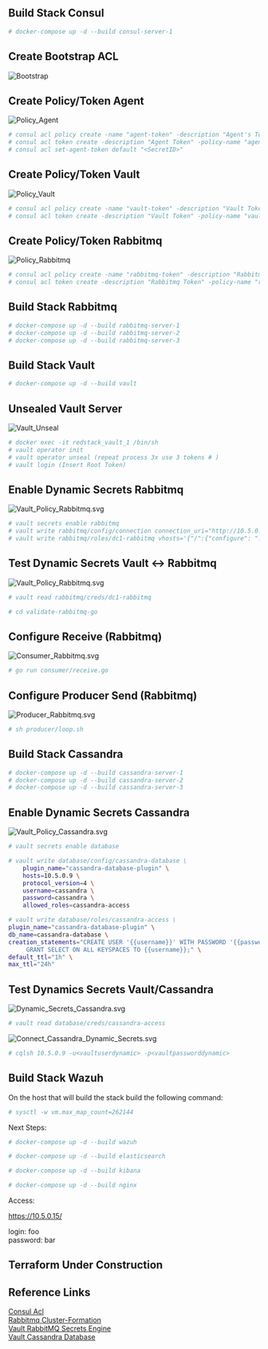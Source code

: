 ## Build Stack Consul
```bash
# docker-compose up -d --build consul-server-1
```

## Create Bootstrap ACL

![Bootstrap](./termtosvg/acl_bootstrap.svg)

## Create Policy/Token Agent

![Policy_Agent](./termtosvg/acl_policy_agent.svg)

```bash
# consul acl policy create -name "agent-token" -description "Agent's Token Policy" -rules @agent-policy.hcl
# consul acl token create -description "Agent Token" -policy-name "agent-token"
# consul acl set-agent-token default "<SecretID>"
```

## Create Policy/Token Vault

![Policy_Vault](./termtosvg/acl_policy_vault.svg)

```bash
# consul acl policy create -name "vault-token" -description "Vault Token Policy" -rules @vault-policy.hcl
# consul acl token create -description "Vault Token" -policy-name "vault-token"
```

## Create Policy/Token Rabbitmq

![Policy_Rabbitmq](./termtosvg/acl_policy_rabbitmq.svg)

```bash
# consul acl policy create -name "rabbitmq-token" -description "Rabbitmq Token Policy" -rules @rabbitmq-policy.hcl
# consul acl token create -description "Rabbitmq Token" -policy-name "rabbitmq-token"
```

## Build Stack Rabbitmq
```bash
# docker-compose up -d --build rabbitmq-server-1
# docker-compose up -d --build rabbitmq-server-2
# docker-compose up -d --build rabbitmq-server-3
```

## Build Stack Vault
```bash
# docker-compose up -d --build vault
```

## Unsealed Vault Server

![Vault_Unseal](./termtosvg/vault_unseal.svg)

```bash
# docker exec -it redstack_vault_1 /bin/sh
# vault operator init
# vault operator unseal (repeat process 3x use 3 tokens # )
# vault login (Insert Root Token)
```

## Enable Dynamic Secrets Rabbitmq

![Vault_Policy_Rabbitmq.svg](./termtosvg/vault_policy_rabbitmq.svg)

```bash
# vault secrets enable rabbitmq
# vault write rabbitmq/config/connection connection_uri="http://10.5.0.6:15672" username="guest" password="guest"
# vault write rabbitmq/roles/dc1-rabbitmq vhosts='{"/":{"configure": ".*", "write": ".*", "read": ".*"}}'
```

## Test Dynamic Secrets Vault <-> Rabbitmq

![Vault_Policy_Rabbitmq.svg](./termtosvg/create_dynamics_secrets_vault_rabbitmq.svg)

```bash
# vault read rabbitmq/creds/dc1-rabbitmq
```

```bash
# cd validate-rabbitmq-go
```

## Configure Receive (Rabbitmq)

![Consumer_Rabbitmq.svg](./termtosvg/consumer_rabbitmq.svg)

```bash
# go run consumer/receive.go
```

## Configure Producer Send (Rabbitmq)

![Producer_Rabbitmq.svg](./termtosvg/producer_rabbitmq.svg)

```bash
# sh producer/loop.sh
```

## Build Stack Cassandra

```bash
# docker-compose up -d --build cassandra-server-1
# docker-compose up -d --build cassandra-server-2
# docker-compose up -d --build cassandra-server-3
```

## Enable Dynamic Secrets Cassandra

![Vault_Policy_Cassandra.svg](./termtosvg/vault_policy_cassandra.svg)

```bash
# vault secrets enable database

# vault write database/config/cassandra-database \
    plugin_name="cassandra-database-plugin" \
    hosts=10.5.0.9 \
    protocol_version=4 \
    username=cassandra \
    password=cassandra \
    allowed_roles=cassandra-access

# vault write database/roles/cassandra-access \
plugin_name="cassandra-database-plugin" \
db_name=cassandra-database \
creation_statements="CREATE USER '{{username}}' WITH PASSWORD '{{password}}' NOSUPERUSER; \
     GRANT SELECT ON ALL KEYSPACES TO {{username}};" \
default_ttl="1h" \
max_ttl="24h"
```

## Test Dynamics Secrets Vault/Cassandra
![Dynamic_Secrets_Cassandra.svg](./termtosvg/dynamic_secrets_cassandra.svg)

```bash
# vault read database/creds/cassandra-access
```

![Connect_Cassandra_Dynamic_Secrets.svg](./termtosvg/connect_cassandra_dynamic_secrets.svg)

```bash
# cqlsh 10.5.0.9 -u<vaultuserdynamic> -p<vaultpassworddynamic>
```

## Build Stack Wazuh

On the host that will build the stack build the following command:

```bash
# sysctl -w vm.max_map_count=262144
```

Next Steps:

```bash
# docker-compose up -d --build wazuh

# docker-compose up -d --build elasticsearch

# docker-compose up -d --build kibana

# docker-compose up -d --build nginx
```

Access:

https://10.5.0.15/

login: foo  
password: bar


## Terraform Under Construction

## Reference Links

[Consul Acl](https://www.consul.io/docs/acl/index.html)  
[Rabbitmq Cluster-Formation](https://www.rabbitmq.com/cluster-formation.html#peer-discovery-consul)  
[Vault RabbitMQ Secrets Engine](https://www.vaultproject.io/docs/secrets/rabbitmq/index.html)  
[Vault Cassandra Database](https://www.vaultproject.io/docs/secrets/databases/cassandra.html)
